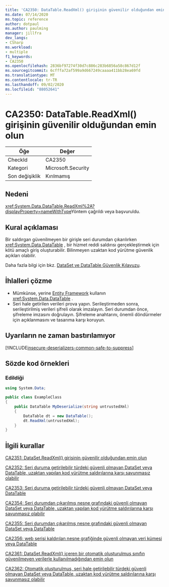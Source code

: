```yaml
---
title: 'CA2350: DataTable.ReadXml() girişinin güvenilir olduğundan emin olun'
ms.date: 07/14/2020
ms.topic: reference
author: dotpaul
ms.author: paulming
manager: jillfra
dev_langs:
- CSharp
ms.workload:
- multiple
f1_keywords:
- CA2350
ms.openlocfilehash: 2836bf97274f30d7c886c283b6856a58c867d12f
ms.sourcegitcommit: 6cfffa72af599a9d667249caaaa411bb28ea69fd
ms.translationtype: MT
ms.contentlocale: tr-TR
ms.lasthandoff: 09/02/2020
ms.locfileid: "88052641"
---
```

# <a name="ca2350-ensure-datatablereadxmls-input-is-trusted"></a>CA2350: DataTable.ReadXml() girişinin güvenilir olduğundan emin olun

|Öğe|Değer|
|-|-|
|CheckId|CA2350|
|Kategori|Microsoft.Security|
|Son değişiklik|Kırılmamış|

## <a name="cause"></a>Nedeni

<xref:System.Data.DataTable.ReadXml%2A?displayProperty=nameWithType>Yöntem çağrıldı veya başvuruldu.

## <a name="rule-description"></a>Kural açıklaması

Bir saldırgan güvenilmeyen bir girişle seri durumdan çıkarılırken <xref:System.Data.DataTable> , bir hizmet reddi saldırısı gerçekleştirmek için kötü amaçlı giriş oluşturabilir. Bilinmeyen uzaktan kod yürütme güvenlik açıkları olabilir.

Daha fazla bilgi için bkz. [DataSet ve DataTable Güvenlik Kılavuzu](https://go.microsoft.com/fwlink/?linkid=2132227).

## <a name="how-to-fix-violations"></a>İhlalleri çözme

- Mümkünse, yerine [Entity Framework](https://docs.microsoft.com/ef/) kullanın <xref:System.Data.DataTable> .
- Seri hale getirilen verileri prova yapın. Serileştirmeden sonra, serileştirilmiş verileri şifreli olarak imzalayın. Seri durumdan önce, şifreleme imzasını doğrulayın. Şifreleme anahtarını, önemli döndürmeler için açıklanmasını ve tasarıma karşı koruyun.

## <a name="when-to-suppress-warnings"></a>Uyarıların ne zaman bastırılamıyor

[!INCLUDE[insecure-deserializers-common-safe-to-suppress](includes/insecure-deserializers-common-safe-to-suppress-md.md)]

## <a name="pseudo-code-examples"></a>Sözde kod örnekleri

### <a name="violation"></a>Edildiği

```csharp
using System.Data;

public class ExampleClass
{
    public DataTable MyDeserialize(string untrustedXml)
    {
        DataTable dt = new DataTable();
        dt.ReadXml(untrustedXml);
    }
}
```

## <a name="related-rules"></a>İlgili kurallar

[CA2351: DataSet.ReadXml() girişinin güvenilir olduğundan emin olun](ca2351.md)

[CA2352: Seri duruma getirilebilir türdeki güvenli olmayan DataSet veya DataTable, uzaktan yapılan kod yürütme saldırılarına karşı savunmasız olabilir](ca2352.md)

[CA2353: Seri duruma getirilebilir türdeki güvenli olmayan DataSet veya DataTable](ca2353.md)

[CA2354: Seri durumdan çıkarılmış nesne grafındaki güvenli olmayan DataSet veya DataTable, uzaktan yapılan kod yürütme saldırılarına karşı savunmasız olabilir](ca2354.md)

[CA2355: Seri durumdan çıkarılmış nesne grafındaki güvenli olmayan DataSet veya DataTable](ca2355.md)

[CA2356: web serisi kaldırılan nesne grafiğinde güvenli olmayan veri kümesi veya DataTable](ca2356.md)

[CA2361: DataSet.ReadXml() içeren bir otomatik oluşturulmuş sınıfın güvenilmeyen verilerle kullanılmadığından emin olun](ca2361.md)

[CA2362: Otomatik oluşturulmuş, seri hale getirilebilir türdeki güvenli olmayan DataSet veya DataTable, uzaktan kod yürütme saldırılarına karşı savunmasız olabilir](ca2362.md)
